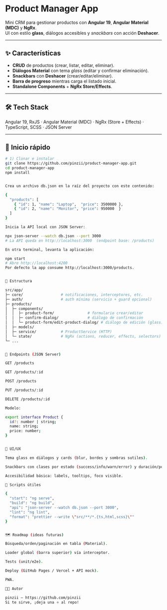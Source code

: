 # Product Manager App

Mini CRM para gestionar productos con **Angular 19**, **Angular Material (MDC)** y **NgRx**.  
UI con estilo **glass**, diálogos accesibles y _snackbars_ con acción **Deshacer**.

<!-- (Opcional) agrega una captura en docs/screenshot.png y descomenta la línea -->
<!-- ![screenshot](./docs/screenshot.png) -->

---

## ✨ Características

- **CRUD** de productos (crear, listar, editar, eliminar).
- **Diálogos Material** con tema _glass_ (editar y confirmar eliminación).
- **Snackbars** con **Deshacer** (crear/editar/eliminar).
- **Barra de progreso** mientras carga el listado inicial.
- **Standalone Components** + **NgRx Store/Effects**.

---

## 🛠️ Tech Stack

Angular 19, RxJS · Angular Material (MDC) · NgRx (Store + Effects) · TypeScript, SCSS · JSON Server

---

## 🚀 Inicio rápido

```bash
# 1) Clonar e instalar
git clone https://github.com/pinzii/product-manager-app.git
cd product-manager-app
npm install


Crea un archivo db.json en la raíz del proyecto con este contenido:

{
  "products": [
    { "id": 1, "name": "Laptop",  "price": 3500000 },
    { "id": 2, "name": "Monitor", "price": 950000  }
  ]
}

Inicia la API local con JSON Server:

npx json-server --watch db.json --port 3000
# La API queda en http://localhost:3000  (endpoint base: /products)

En otra terminal, levanta la aplicación:

npm start
# Abre http://localhost:4200
Por defecto la app consume http://localhost:3000/products.


🧩 Estructura

src/app/
├─ core/                 # notificaciones, interceptores, etc.
├─ auth/                 # auth mínima (servicio + guard opcional)
├─ products/
│  ├─ components/
│  │  ├─ product-form/               # formulario crear/editar
│  │  ├─ confirm-dialog/             # diálogo de confirmación
│  │  └─ product-form/edit-product-dialog/ # diálogo de edición (glass)
│  ├─ models/
│  ├─ service/           # ProductService (HTTP)
│  └─ state/             # NgRx (actions, reducer, effects, selectors)
└─ ...


🔌 Endpoints (JSON Server)

GET /products

GET /products/:id

POST /products

PUT /products/:id

DELETE /products/:id

Modelo:

export interface Product {
  id?: number | string;
  name: string;
  price: number;
}


🎨 UI/UX

Tema glass en diálogos y cards (blur, bordes y sombras sutiles).

Snackbars con clases por estado (success/info/warn/error) y duración/posición coherentes.

Accesibilidad básica: labels, tooltips, foco visible.

📜 Scripts útiles

{
  "start": "ng serve",
  "build": "ng build",
  "api": "json-server --watch db.json --port 3000",
  "lint": "ng lint",
  "format": "prettier --write \"src/**/*.{ts,html,scss}\""
}


🗺️ Roadmap (ideas futuras)

Búsqueda/orden/paginación en tabla (Material).

Loader global (barra superior) vía interceptor.

Tests (unit/e2e).

Deploy (GitHub Pages / Vercel + API mock).

PWA.

🧑‍💻 Autor

pinzii – https://github.com/pinzii
Si te sirve, ¡deja una ⭐ al repo!
```
